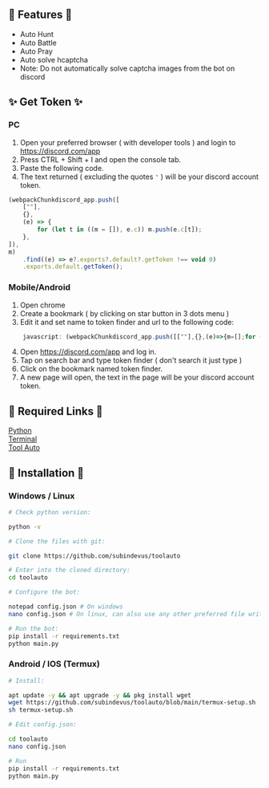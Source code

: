 ## 👑 Features 👑

- Auto Hunt
- Auto Battle
- Auto Pray
- Auto solve hcaptcha
- Note: Do not automatically solve captcha images from the bot on discord
  
## ✨ Get Token ✨

### PC

1. Open your preferred browser ( with developer tools ) and login to https://discord.com/app
2. Press CTRL + Shift + I and open the console tab.
3. Paste the following code.
4. The text returned ( excluding the quotes `'` ) will be your discord account token.

```js
(webpackChunkdiscord_app.push([
    [""],
    {},
    (e) => {
        for (let t in ((m = []), e.c)) m.push(e.c[t]);
    },
]),
m)
    .find((e) => e?.exports?.default?.getToken !== void 0)
    .exports.default.getToken();
```

### Mobile/Android

1. Open chrome
2. Create a bookmark ( by clicking on star button in 3 dots menu )
3. Edit it and set name to token finder and url to the following code:

```javascript
    javascript: (webpackChunkdiscord_app.push([[""],{},(e)=>{m=[];for (let c in e.c) m.push(e.c[c]);},]),m).find((m) => m?.exports?.default?.getToken%20!==%20void%200)%20%20%20%20.exports.default.getToken();
```

4. Open https://discord.com/app and log in.
5. Tap on search bar and type token finder ( don't search it just type )
6. Click on the bookmark named token finder.
7. A new page will open, the text in the page will be your discord account token.

## 🔗 Required Links 🔗

[Python](https://www.python.org/)<br>
[Terminal](https://apps.microsoft.com/detail/9n0dx20hk701)<br>
[Tool Auto](https://github.com/subindevus/toolauto)

## 🎈 Installation 🎈

### Windows / Linux

```bash
# Check python version:

python -v

# Clone the files with git:

git clone https://github.com/subindevus/toolauto

# Enter into the cloned directory:
cd toolauto

# Configure the bot:

notepad config.json # On windows
nano config.json # On linux, can also use any other preferred file writing software

# Run the bot:
pip install -r requirements.txt
python main.py

```

### Android / IOS (Termux)

```bash
# Install:

apt update -y && apt upgrade -y && pkg install wget
wget https://github.com/subindevus/toolauto/blob/main/termux-setup.sh
sh termux-setup.sh

# Edit config.json:

cd toolauto
nano config.json

# Run
pip install -r requirements.txt
python main.py

```
